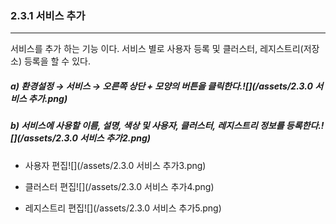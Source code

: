 ### 2.3.1    서비스 추가

---

서비스를 추가 하는 기능 이다. 서비스 별로 사용자 등록 및 클러스터, 레지스트리\(저장소\) 등록을 할 수 있다.

##### a\)    환경설정 → 서비스 → 오른쪽 상단 + 모양의 버튼을 클릭한다.![](/assets/2.3.0 서비스 추가.png)

##### b\)    서비스에 사용할 이름, 설명, 색상 및 사용자, 클러스터, 레지스트리 정보를 등록한다.![](/assets/2.3.0 서비스 추가2.png)

* 사용자 편집![](/assets/2.3.0 서비스 추가3.png)

* 클러스터 편집![](/assets/2.3.0 서비스 추가4.png)

* 레지스트리 편집![](/assets/2.3.0 서비스 추가5.png)



